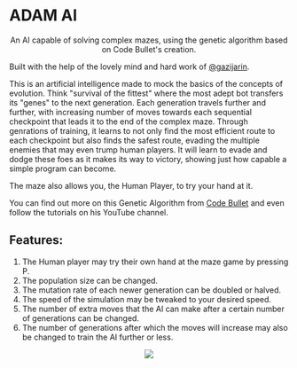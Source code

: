 # ADAM AI
<p align="center">
An AI capable of solving complex mazes, using the genetic algorithm based on Code Bullet's creation.
  
Built with the help of the lovely mind and hard work of [@gazijarin](https://github.com/GaziJarin).

This is an artificial intelligence made to mock the basics of the concepts of evolution. Think "survival of the fittest" where the most adept bot transfers its "genes" to the next generation. Each generation travels further and further, with increasing number of moves towards each sequential checkpoint that leads it to the end of the complex maze. Through genrations of training, it learns to not only find the most efficient route to each checkpoint but also finds the safest route, evading the multiple enemies that may even trump human players. It will learn to evade and dodge these foes as it makes its way to victory, showing just how capable a simple program can become.

The maze also allows you, the Human Player, to try your hand at it.

You can find out more on this Genetic Algorithm from [Code Bullet](https://github.com/Code-Bullet) and even follow the tutorials on his YouTube channel.

## Features:
1. The Human player may try their own hand at the maze game by pressing P.
2. The population size can be changed.
3. The mutation rate of each newer generation can be doubled or halved.
4. The speed of the simulation may be tweaked to your desired speed.
5. The number of extra moves that the AI can make after a certain number of generations can be changed.
6. The number of generations after which the moves will increase may also be changed to train the AI further or less.

<p align="center">
<img src="https://i.imgur.com/zpuw4bf.png"/>
  </p>
</p>

